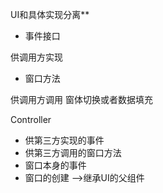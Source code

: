 UI和具体实现分离**

- 事件接口

供调用方实现

- 窗口方法

供调用方调用  窗体切换或者数据填充



Controller

- 供第三方实现的事件
- 供第三方调用的窗口方法
- 窗口本身的事件
- 窗口的创建 -->继承UI的父组件
